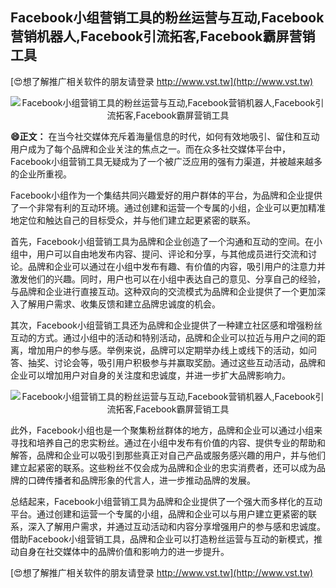 ## **Facebook小组营销工具的粉丝运营与互动,Facebook营销机器人,Facebook引流拓客,Facebook霸屏营销工具**

[😍想了解推广相关软件的朋友请登录 http://www.vst.tw](http://www.vst.tw)

 <center><img src="https://vst.tw/MP4/tuiguang/png/3.png" alt="Facebook小组营销工具的粉丝运营与互动,Facebook营销机器人,Facebook引流拓客,Facebook霸屏营销工具"></center>

**😄正文：**
在当今社交媒体充斥着海量信息的时代，如何有效地吸引、留住和互动用户成为了每个品牌和企业关注的焦点之一。而在众多社交媒体平台中，Facebook小组营销工具无疑成为了一个被广泛应用的强有力渠道，并被越来越多的企业所重视。

Facebook小组作为一个集结共同兴趣爱好的用户群体的平台，为品牌和企业提供了一个非常有利的互动环境。通过创建和运营一个专属的小组，企业可以更加精准地定位和触达自己的目标受众，并与他们建立起更紧密的联系。

首先，Facebook小组营销工具为品牌和企业创造了一个沟通和互动的空间。在小组中，用户可以自由地发布内容、提问、评论和分享，与其他成员进行交流和讨论。品牌和企业可以通过在小组中发布有趣、有价值的内容，吸引用户的注意力并激发他们的兴趣。同时，用户也可以在小组中表达自己的意见、分享自己的经验，与品牌和企业进行直接互动。这种双向的交流模式为品牌和企业提供了一个更加深入了解用户需求、收集反馈和建立品牌忠诚度的机会。

其次，Facebook小组营销工具还为品牌和企业提供了一种建立社区感和增强粉丝互动的方式。通过小组中的活动和特别活动，品牌和企业可以拉近与用户之间的距离，增加用户的参与感。举例来说，品牌可以定期举办线上或线下的活动，如问答、抽奖、讨论会等，吸引用户积极参与并赢取奖励。通过这些互动活动，品牌和企业可以增加用户对自身的关注度和忠诚度，并进一步扩大品牌影响力。

 <center><img src="https://vst.tw/MP4/tuiguang/png/6.png" alt="Facebook小组营销工具的粉丝运营与互动,Facebook营销机器人,Facebook引流拓客,Facebook霸屏营销工具"></center>

此外，Facebook小组也是一个聚集粉丝群体的地方，品牌和企业可以通过小组来寻找和培养自己的忠实粉丝。通过在小组中发布有价值的内容、提供专业的帮助和解答，品牌和企业可以吸引到那些真正对自己产品或服务感兴趣的用户，并与他们建立起紧密的联系。这些粉丝不仅会成为品牌和企业的忠实消费者，还可以成为品牌的口碑传播者和品牌形象的代言人，进一步推动品牌的发展。

总结起来，Facebook小组营销工具为品牌和企业提供了一个强大而多样化的互动平台。通过创建和运营一个专属的小组，品牌和企业可以与用户建立更紧密的联系，深入了解用户需求，并通过互动活动和内容分享增强用户的参与感和忠诚度。借助Facebook小组营销工具，品牌和企业可以打造粉丝运营与互动的新模式，推动自身在社交媒体中的品牌价值和影响力的进一步提升。

[😍想了解推广相关软件的朋友请登录 http://www.vst.tw](http://www.vst.tw)




